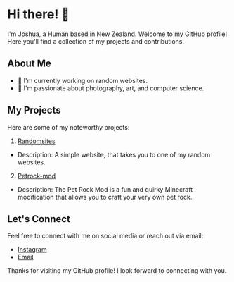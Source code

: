 # Hi there! 👋

I'm Joshua, a Human based in New Zealand. Welcome to my GitHub profile! Here you'll find a collection of my projects and contributions.

## About Me

- 🔭 I'm currently working on random websites.
- 🌱 I'm passionate about photography, art, and computer science.

## My Projects

Here are some of my noteworthy projects:

1.   [Randomsites](https://github.com/Joshua-Davies/randomsites)
   - Description: A simple website, that takes you to one of my random websites.

2.   [Petrock-mod](https://github.com/Joshua-Davies/petrock-mod)
   - Description: The Pet Rock Mod is a fun and quirky Minecraft modification that allows you to craft your very own pet rock.


## Let's Connect

Feel free to connect with me on social media or reach out via email:

- [Instagram](https://www.instagram.com/joshuadaviesofficial/)
- [Email](joshuadav808@gmail.com)

Thanks for visiting my GitHub profile! I look forward to connecting with you.

